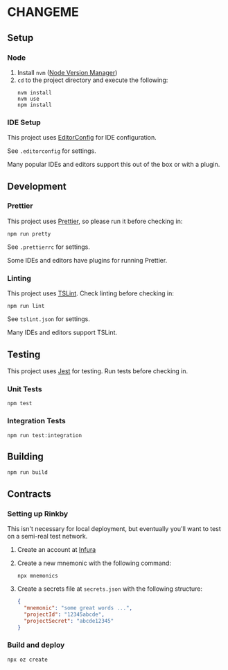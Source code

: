 # CHANGEME

## Setup

### Node

1.  Install `nvm` ([Node Version Manager](https://github.com/creationix/nvm))
2.  `cd` to the project directory and execute the following:
    ```
    nvm install
    nvm use
    npm install
    ```

### IDE Setup

This project uses [EditorConfig](https://editorconfig.org/) for IDE configuration.

See `.editorconfig` for settings.

Many popular IDEs and editors support this out of the box or with a plugin.

## Development

### Prettier

This project uses [Prettier](https://prettier.io/), so please run it before checking in:

```
npm run pretty
```

See `.prettierrc` for settings.

Some IDEs and editors have plugins for running Prettier.

### Linting

This project uses [TSLint](https://palantir.github.io/tslint/). Check linting before checking in:

```
npm run lint
```

See `tslint.json` for settings.

Many IDEs and editors support TSLint.

## Testing

This project uses [Jest](https://jestjs.io/) for testing. Run tests before checking in.

### Unit Tests

```
npm test
```

### Integration Tests

```
npm run test:integration
```

## Building

```
npm run build
```

## Contracts

### Setting up Rinkby

This isn't necessary for local deployment, but eventually you'll want to
test on a semi-real test network.

1. Create an account at [Infura](https://infura.io)
2. Create a new mnemonic with the following command:
    ```shell script
    npx mnemonics
    ```

3. Create a secrets file at `secrets.json` with the following structure:

    ```json
    {
      "mnemonic": "some great words ...",
      "projectId": "12345abcde",
      "projectSecret": "abcde12345"
    }
    ```

### Build and deploy

```shell script
npx oz create
```
